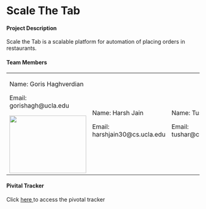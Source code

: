 <H1>Scale The Tab</H1>


<h4>Project Description</h4>
<p>Scale the Tab is a scalable platform for automation of placing orders in restaurants. </p>


<h4> Team Members </h4>
<table width="100%">
<tr width="100%">
<td width = "25%"><p>Name: Goris Haghverdian</p>
	<p>Email: gorishagh@ucla.edu</p>
	<img width="200px" height="150px" src="../../profile pics/goris.png"/>
	
</td>

<td width = "25%">
<p>Name:  Harsh Jain</p>
	<p>Email: harshjain30@cs.ucla.edu</p>
</td>
<td width = "25%">
<p>Name: Tushar Bhat</p>
	<p>Email: tushar@cs.ucla.edu</p>
</td>
<td width = "25%">
<p>Name:Nitish Mehta</p>
	<p>Email: nmehta91@cs.ucla.edu</p>  
</td>
</tr>
</table>


<h4> Pivital Tracker</h4>
<p>Click <a href = "https://www.pivotaltracker.com/n/projects/1446716">here </a> to access the pivotal tracker</p>






